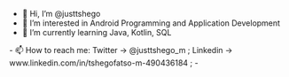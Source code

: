 - 👋 Hi, I’m @justtshego
- 👀 I’m interested in Android Programming and Application Development
- 🌱 I’m currently learning Java, Kotlin, SQL
<!---- 💞️ I’m looking to collaborate on ...---!>
- 📫 How to reach me: Twitter -> @justtshego_m ; Linkedin -> www.linkedin.com/in/tshegofatso-m-490436184 ;
-                     

<!---
justtshego/justtshego is a ✨ special ✨ repository because its `README.md` (this file) appears on your GitHub profile.
You can click the Preview link to take a look at your changes.
--->
